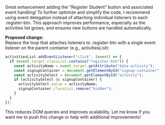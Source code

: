 Great enhancement adding the "Register Student" button and associated event handling! To further optimize and simplify the code, I recommend using event delegation instead of attaching individual listeners to each .register-btn. This approach improves performance, especially as the activities list grows, and ensures new buttons are handled automatically.

**Proposed change:**  
Replace the loop that attaches listeners to .register-btn with a single event listener on the parent container (e.g., activitiesList):

```javascript
activitiesList.addEventListener("click", (event) => {
  if (event.target.classList.contains("register-btn")) {
    const activityName = event.target.getAttribute("data-activity");
    const signupContainer = document.getElementById("signup-container");
    const activitySelect = document.getElementById("activity");
    if (activitySelect && signupContainer) {
      activitySelect.value = activityName;
      signupContainer.classList.remove("hidden");
    }
  }
});
```

This reduces DOM queries and improves scalability. Let me know if you want me to push this change or help with additional improvements!